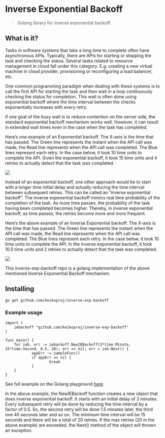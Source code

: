 # Inverse Exponential Backoff

> Golang library for inverse exponential backoff.

## What is it?

Tasks in software systems that take a long time to complete often have asynchronous APIs. Typically, there are APIs for starting or stopping the task and checking the status. Several tasks related to resource management in cloud fall under this category. E.g. creating a new virtual machine in cloud provider, provisioning or reconfiguring a load balancer, etc.

One common programming paradigm when dealing with these systems is to call the first API for starting the task and then wait in a loop continuously checking the status for completion. This wait is often done using exponential backoff where the time interval between the checks exponentially increases with every retry.

If one goal of the busy wait is to reduce contention on the server side, the standard exponential backoff mechanism works well. However, it can result in extended wait times even in the case when the task has completed.

Here’s one example of an Exponential backoff. The X-axis is the time that has passed. The Green line represents the instant when the API call was made, the Read line represents when the API call was completed. The Blue lines represent each retry. In the case below, it took 10 time units to complete the API. Given the exponential backoff, it took 15 time units and 4 retries to actually detect that the task was completed.

![](standard-exp-backoff.png)

Instead of an exponential backoff, one other approach would be to start with a longer time initial delay and actually reducing the time interval between subsequent retries. This can be called an “inverse exponential backoff”. The  inverse exponential backoff mimics real time probability of the completion of the task. As more time passes, the probability of the task having been completed becomes higher. Thereby, in inverse exponential backoff, as time passes, the retries become more and more frequent.

Here’s the above example of an Inverse Exponential backoff. The X-axis is the time that has passed. The Green line represents the instant when the API call was made, the Read line represents when the API call was completed. The Blue lines represent each retry. In the case below, it took 10 time units to complete the API. In the inverse exponential backoff, it took 10.5 time units and 2 retries to actually detect that the task was completed.

![](inverse-exp-backoff.png)

This inverse-exp-backoff repo is a golang implementation of the above mentioned Inverse Exponential Backoff mechanism.

## Installing

```
go get github.com/keikoproj/inverse-exp-backoff
```

### Example usage

```
import (
	iebackoff "github.com/keikoproj/inverse-exp-backoff"
)

func main() {
	for ieb, err := iebackoff.NewIEBackoff(3*time.Minute, 15*time.Second, 0.5, 20); err == nil; err = ieb.Next() {
	        appErr := sampleFunc()
	        if appErr == nil {
	                break
	        }
	}
}
```

See full example on the Golang playground [here](https://play.golang.org/p/dQmFGQskrMm).

In the above example, the NewIEBackoff function creates a new object that does inverse exponential backoff. It starts with an initial delay of 3 minutes. Every subsequent retry will be done by reducing the time interval by a factor of 0.5. So, the second retry will be done 1.5 minutes later, the third one 45 seconds later and so on. The minimum time interval will be 15 seconds and there will be a total of 20 retries. If the max retries (20 in the above example) are exceeded, the Next() method of the object will thrown an exception.


